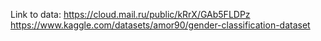 Link to data: 
	https://cloud.mail.ru/public/kRrX/GAb5FLDPz
	https://www.kaggle.com/datasets/amor90/gender-classification-dataset
